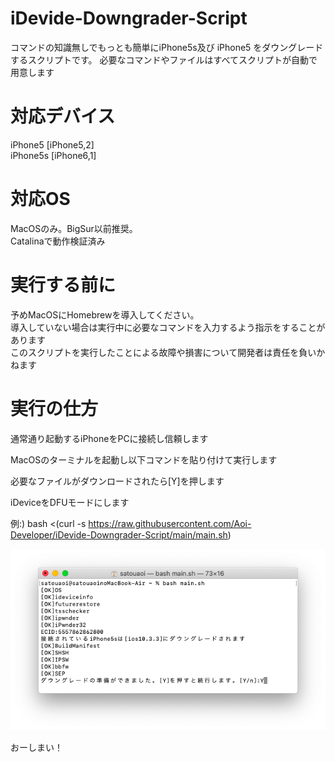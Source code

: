 # iDevide-Downgrader-Script

コマンドの知識無しでもっとも簡単にiPhone5s及び iPhone5 をダウングレードするスクリプトです。
必要なコマンドやファイルはすべてスクリプトが自動で用意します

# 対応デバイス

iPhone5 [iPhone5,2]  
iPhone5s [iPhone6,1]

# 対応OS

MacOSのみ。BigSur以前推奨。  
Catalinaで動作検証済み

# 実行する前に

予めMacOSにHomebrewを導入してください。  
導入していない場合は実行中に必要なコマンドを入力するよう指示をすることがあります  
このスクリプトを実行したことによる故障や損害について開発者は責任を負いかねます

# 実行の仕方

通常通り起動するiPhoneをPCに接続し信頼します  

MacOSのターミナルを起動し以下コマンドを貼り付けて実行します  

必要なファイルがダウンロードされたら[Y]を押します  

iDeviceをDFUモードにします  

例:) bash <(curl -s https://raw.githubusercontent.com/Aoi-Developer/iDevide-Downgrader-Script/main/main.sh)

![test](Docs/terminal.png)

おーしまい！  
